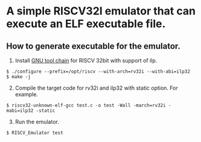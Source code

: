 # A simple RISCV32I emulator that can execute an ELF executable file.

## How to generate executable for the emulator.

1. Install [GNU tool chain](https://github.com/riscv/riscv-gnu-toolchain) for RISCV 32bit with support of ilp.

```
$ ./configure --prefix=/opt/riscv --with-arch=rv32i --with-abi=ilp32
$ make -j
```

2. Compile the target code for rv32i and ilp32 with static option. For example.

```
$ riscv32-unknown-elf-gcc test.c -o test -Wall -march=rv32i -mabi=ilp32 -static
```

3. Run the emulator.

```
$ RISCV_Emulator test
```


